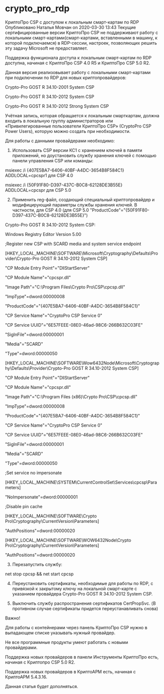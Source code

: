 # crypto_pro_rdp
КриптоПро CSP c доступом к локальным смарт-картам по RDP
Опубликовано Наталья Мовчан on 2020-03-30 13:43
Текущие сертифицированные версии КриптоПро CSP не поддерживают работу с локальными смарт-картами(смарт-картами, вставленными в машину, к которой подключаемся) в RDP-сессии, настроек, позволяющих решить эту задачу Microsoft не предоставляет.

Поддержка функционала доступа к локальным смарт-картам по RDP доступна, начиная с КриптоПро CSP 4.0 R5 и КриптоПро CSP 5.0 R2.

Данная версия реализовывает работу с локальными смарт-картами при подключении по RDP для новых криптопровайдеров:

Crypto-Pro GOST R 34.10-2001 System CSP

Crypto-Pro GOST R 34.10-2012 System CSP

Crypto-Pro GOST R 34.10-2012 Strong System CSP

Учётная запись, которая обращается к локальным смарткартам, должна входить в локальную группу администраторов или «Привилегированные пользователи КриптоПро CSP» (CryptoPro CSP Power Users), которую можно создать при необходимости.

Для работы с данными провайдерами необходимо:

1) Использовать CSP версии КС1 с хранением ключей в памяти приложений, но доустановить службу хранения ключей с помощью панели управления CSP или команды:

msiexec /i {407E5BA7-6406-40BF-A4DC-3654B8F584C1} ADDLOCAL=cpcspr1 для CSP 4.0

msiexec /i {50F91F80-D397-437C-B0C8-62128DE3B55E} ADDLOCAL=cpcspr для CSP 5.0

2) Применить reg-файл, создающий специальный криптопровайдер и модифицирующий параметры службы хранения ключей. В частности, для CSP 4.0 (для CSP 5.0 "ProductCode"="{50F91F80-D397-437C-B0C8-62128DE3B55E}") 

Crypto-Pro GOST R 34.10-2012 System CSP:

 

Windows Registry Editor Version 5.00

 

;Register new CSP with SCARD media and system service endpoint

[HKEY_LOCAL_MACHINE\SOFTWARE\Microsoft\Cryptography\Defaults\Provider\Crypto-Pro GOST R 34.10-2012 System CSP]

"CP Module Entry Point"="DllStartServer"

"CP Module Name"="cpcspr.dll"

"Image Path"="C:\\Program Files\\Crypto Pro\\CSP\\cpcsp.dll"

"ImpType"=dword:00000008

"ProductCode"="{407E5BA7-6406-40BF-A4DC-3654B8F584C1}"

"CP Service Name"="CryptoPro CSP Service 0"

"CP Service UUID"="6E57FEEE-08E0-46ad-98C6-266B632C03FE"

"SigInFile"=dword:00000001

"Media"="SCARD"

"Type"=dword:00000050

 

[HKEY_LOCAL_MACHINE\SOFTWARE\Wow6432Node\Microsoft\Cryptography\Defaults\Provider\Crypto-Pro GOST R 34.10-2012 System CSP]

"CP Module Entry Point"="DllStartServer"

"CP Module Name"="cpcspr.dll"

"Image Path"="C:\\Program Files (x86)\\Crypto Pro\\CSP\\cpcsp.dll"

"ImpType"=dword:00000008

"ProductCode"="{407E5BA7-6406-40BF-A4DC-3654B8F584C1}"

"CP Service Name"="CryptoPro CSP Service 0"

"CP Service UUID"="6E57FEEE-08E0-46ad-98C6-266B632C03FE"

"SigInFile"=dword:00000001

"Media"="SCARD"

"Type"=dword:00000050

 

;Set service no impersonate

[HKEY_LOCAL_MACHINE\SYSTEM\CurrentControlSet\Services\cpcsp\Parameters]

"NoImpersonate"=dword:00000001

 

;Disable pin cache

[HKEY_LOCAL_MACHINE\SOFTWARE\Crypto Pro\Cryptography\CurrentVersion\Parameters]

"AuthPositions"=dword:00000020

 

[HKEY_LOCAL_MACHINE\SOFTWARE\WOW6432Node\Crypto Pro\Cryptography\CurrentVersion\Parameters]

"AuthPositions"=dword:00000020

 

3) Перезапустить службу:

net stop cpcsp && net start cpcsp

4) Переустановить сертификаты, необходимые для работы по RDP, с привязкой к закрытому ключу на локальной смарт-карте с указанием провайдера Crypto-Pro GOST R 34.10-2012 System CSP.

5) Выключить  службу распространения сертификатов CertPropSvc. (В противном случае сертификаты придется переустанавливать снова)

Важно!

Для работы с  контейнерами через панель КриптоПро CSP нужно в выпадающем списке указывать нужный провайдер.

Не все программные продукты умеют работать с новыми провайдерами.

Поддержка новых провайдеров в панели Инструменты КриптоПро есть, начиная с Криптопро CSP 5.0 R2.

Поддержка новых провайдеров в КриптоАРМ есть, начиная с КриптоАРМ 5.4.3.16.

Данная статья будет дополняться. 
